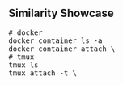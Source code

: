 


## Similarity Showcase
<pre>
# docker
docker container ls -a
docker container attach \<ID\>
# tmux
tmux ls
tmux attach -t \<ID\>
</pre>





